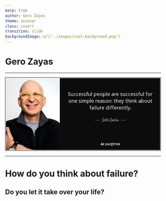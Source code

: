```yaml
---
marp: true
author: Gero Zayas
theme: uncover
class: invert
transition: slide
backgroundImage: url('./images/cool-background.png')
---
```


<style>
    section {
  /*A way to define default size is as same as Marpit theme CSS.*/
  
}
</style>

# Gero Zayas

---
![width:600px drop-shadow:0,5px,30px,rgba(0,0,0,.4)](./images/1.jpg)

---

# How do you think about failure?
## Do you let it take over your life? 
